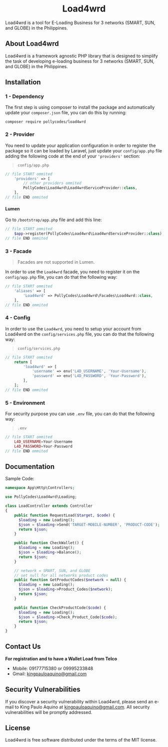 <h1 align="center">Load4wrd</h1>

Load4wrd is a tool for E-Loading Business for 3 networks (SMART, SUN, and GLOBE) in the Philippines.

## About Load4wrd

Load4wrd is a framework agnostic PHP library that is designed to simplify the task of developing e-loading business for 3 networks (SMART, SUN, and GLOBE) in the Philippines.


## Installation
### 1 - Dependency
The first step is using composer to install the package and automatically update your `composer.json` file, you can do this by running:
```shell
composer require pollycodes/load4wrd
```

### 2 - Provider
You need to update your application configuration in order to register the package so it can be loaded by Laravel, just update your `config/app.php` file adding the following code at the end of your `'providers'` section:

> `config/app.php`

```php
// file START ommited
    'providers' => [
        // other providers ommited
        PollyCodes\Load4wrd\Load4wrdServiceProvider::class,
    ],
// file END ommited
```

#### Lumen
Go to `/bootstrap/app.php` file and add this line:

```php
// file START ommited
	$app->register(PollyCodes\Load4wrd\Load4wrdServiceProvider::class);
// file END ommited
```

### 3 - Facade

> Facades are not supported in Lumen.

In order to use the `Load4wrd` facade, you need to register it on the `config/app.php` file, you can do that the following way:

```php
// file START ommited
    'aliases' => [
        'Load4wrd' => PollyCodes\Load4wrd\Facades\Load4wrd::class,
    ],
// file END ommited
```

### 4 - Config

In order to use the `Load4wrd`, you need to setup your account from Load4wrd on the `config/services.php` file, you can do that the following way:

> `config/services.php`

```php
// file START ommited
    return [
        'load4wrd' => [
            'username' => env('L4D_USERNAME', 'Your-Username'),
            'password' => env('L4D_PASSWORD', 'Your-Password'),
        ],
    ];
// file END ommited
```

### 5 - Environment

For security purpose you can use `.env` file, you can do that the following way:

> `.env`

```php
// file START ommited
    L4D_USERNAME=Your-Username
    L4D_PASSWORD=Your-Password
// file END ommited
```

## Documentation

Sample Code:

```php
namespace App\Http\Controllers;

use PollyCodes\Load4wrd\Loading;

class LoadController extends Controller
{
    public function RequestLoad($target, $code) {
      $loading = new Loading();
      $json = $loading->Send('TARGET-MOBILE-NUMBER', 'PRODUCT-CODE');
      return $json;
    }

    public function CheckWallet() {
      $loading = new Loading();
      $json = $loading->Balance();
      return $json;
    }

    // network = SMART, SUN, and GLOBE
    // set null for all networks product codes
    public function GetProductCodes($network = null) {
      $loading = new Loading();
      $json = $loading->Product_Codes($network);
      return $json;
    }

    public function CheckProductCode($code) {
      $loading = new Loading();
      $json = $loading->Check_Product_Code($code);
      return $json;
    }
}
```

## Contact Us
**For registration and to have a Wallet Load from Telco**

- Mobile: 09177715380 or 09995233848
- Gmail: kingpauloaquino@gmail.com

## Security Vulnerabilities

If you discover a security vulnerability within Load4wrd, please send an e-mail to King Paulo Aquino at kingpauloaquino@gmail.com. All security vulnerabilities will be promptly addressed.

## License

Load4wrd is free software distributed under the terms of the MIT license.